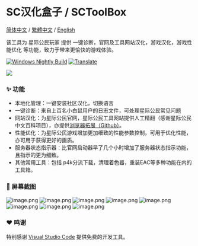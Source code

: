 # SC汉化盒子 / SCToolBox
 
[简体中文](https://github.com/StarCitizenToolBox/app/blob/main/README.md) / [繁體中文](https://github.com/StarCitizenToolBox/app/blob/main/README_zh-TW.md) / [English](https://github.com/StarCitizenToolBox/app/blob/main/README_en.md)

该工具为 星际公民玩家 提供 一键诊断，官网及工具网站汉化，游戏汉化，游戏性能优化 等功能，致力于带来更愉快的游戏体验。 

[![Windows Nightly Build](https://github.com/StarCitizenToolBox/app/actions/workflows/windows_nightly.yml/badge.svg)](https://github.com/StarCitizenToolBox/app/actions/workflows/windows_nightly.yml)    [![Translate](http://translate.42kit.com/widget/sctoolbox/CoreApp/svg-badge.svg)](http://translate.42kit.com/engage/sctoolbox/)   

[![](https://get.microsoft.com/images/zh-cn%20dark.svg)](https://apps.microsoft.com/detail/9NF3SWFWNKL1?launch=true)

### ✨ 功能
- 本地化管理：一键安装社区汉化，切换语言
- 一键诊断：来自上百名小白鼠用户的日志文件，可处理星际公民常见问题
- 网站汉化：为星际公民官网，星际公民工具网站提供人工精翻（感谢星际公民中文百科项目），亦提供[浏览器拓展（Github）](https://github.com/xkeyC/StarCitizenBoxBrowserEx )。
- 性能优化：为星际公民游戏增加更加细致的性能参数控制，可用于优化性能，亦可用于获得更好的画质。
- 服务器状态指示器：比官网启动器早了几个小时增加了服务器状态指示功能，且指示的更为细致。
- 其他常用工具：包括 p4k分流下载，清理着色器，重装EAC等多种功能在内的工具箱。

### 📸 屏幕截图
![image.png](https://s2.loli.net/2024/05/06/kX2nxsCp3y71lo4.png)
![image.png](https://s2.loli.net/2024/05/06/LIxt6D3WjJeXh5r.png)
![image.png](https://s2.loli.net/2024/05/06/FDXgTIP9HaL5QiW.png)
![image.png](https://s2.loli.net/2024/05/06/q6tSos41xCEAIju.png)
![image.png](https://s2.loli.net/2024/05/06/JScI2sXTFea3tKY.png)
![image.png](https://s2.loli.net/2024/05/06/kMXZrAunSV48YhK.png)
![image.png](https://s2.loli.net/2024/05/06/CAvKrsXmtpRh8Iw.png)
![image.png](https://s2.loli.net/2024/05/06/ZnYy7XpM69rboWP.png)
### ❤️ 鸣谢

特别感谢 [Visual Studio Code](https://code.visualstudio.com/) 提供免费的开发工具。
